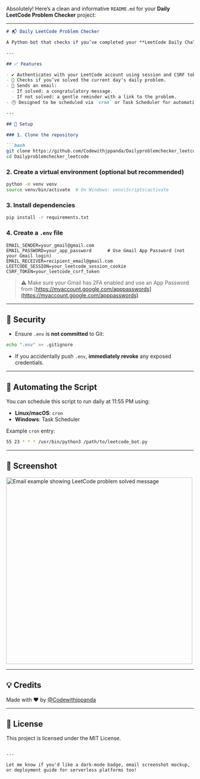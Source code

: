 Absolutely! Here’s a clean and informative `README.md` for your **Daily LeetCode Problem Checker** project:

---

```markdown
# 📬 Daily LeetCode Problem Checker

A Python bot that checks if you’ve completed your **LeetCode Daily Challenge** and sends you an email notification as a reminder or congratulations—every day before midnight.

---

## ✅ Features

- ✔️ Authenticates with your LeetCode account using session and CSRF tokens.
- 📅 Checks if you’ve solved the current day's daily problem.
- 📧 Sends an email:
  - If solved: a congratulatory message.
  - If not solved: a gentle reminder with a link to the problem.
- 🕒 Designed to be scheduled via `cron` or Task Scheduler for automation.

---

## 🔧 Setup

### 1. Clone the repository

```bash
git clone https://github.com/Codewithjppanda/Dailyproblemchecker_leetcode.git
cd Dailyproblemchecker_leetcode
```

### 2. Create a virtual environment (optional but recommended)

```bash
python -m venv venv
source venv/bin/activate  # On Windows: venv\Scripts\activate
```

### 3. Install dependencies

```bash
pip install -r requirements.txt
```

### 4. Create a `.env` file

```
EMAIL_SENDER=your_gmail@gmail.com
EMAIL_PASSWORD=your_app_password      # Use Gmail App Password (not your Gmail login)
EMAIL_RECEIVER=recipient_email@gmail.com
LEETCODE_SESSION=your_leetcode_session_cookie
CSRF_TOKEN=your_leetcode_csrf_token
```

> ⚠️ Make sure your Gmail has 2FA enabled and use an App Password from [https://myaccount.google.com/apppasswords](https://myaccount.google.com/apppasswords)

---

## 🔐 Security

- Ensure `.env` is **not committed** to Git:
```bash
echo ".env" >> .gitignore
```

- If you accidentally push `.env`, **immediately revoke** any exposed credentials.

---

## 📅 Automating the Script

You can schedule this script to run daily at 11:55 PM using:

- **Linux/macOS**: `cron`
- **Windows**: Task Scheduler

Example `cron` entry:
```bash
55 23 * * * /usr/bin/python3 /path/to/leetcode_bot.py
```

---

## 📸 Screenshot

<img src="https://i.imgur.com/2WnyMws.png" width="500" alt="Email example showing LeetCode problem solved message">

---

## 💡 Credits

Made with ❤️ by [@Codewithjppanda](https://github.com/Codewithjppanda)

---

## 📜 License

This project is licensed under the MIT License.
```

---

Let me know if you'd like a dark-mode badge, email screenshot mockup, or deployment guide for serverless platforms too!
